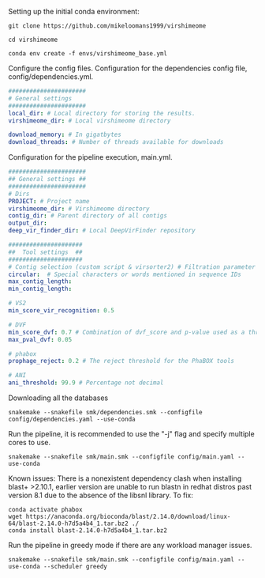 
Setting up the initial conda environment:
```console
git clone https://github.com/mikeloomans1999/virshimeome
```
```console
cd virshimeome
```
```console
conda env create -f envs/virshimeome_base.yml
```

Configure the config files.
Configuration for the dependencies config file, config/dependencies.yml.

``` yaml
######################
# General settings
######################
local_dir: # Local directory for storing the results. 
virshimeome_dir: # Local virshimeome directory

download_memory: # In gigatbytes
download_threads: # Number of threads available for downloads

```

Configuration for the pipeline execution, main.yml.
``` yaml    
######################
## General settings ##
######################
# Dirs
PROJECT: # Project name
virshimeome_dir: # Virshimeome directory
contig_dir: # Parent directory of all contigs
output_dir: 
deep_vir_finder_dir: # Local DeepVirFinder repository

#####################
##  Tool settings  ##
#####################
# Contig selection (custom script & virsorter2) # Filtration parameter
circular:  # Special characters or words mentioned in sequence IDs
max_contig_length: 
min_contig_length: 

# VS2
min_score_vir_recognition: 0.5

# DVF
min_score_dvf: 0.7 # Combination of dvf_score and p-value used as a threshold for DeepVirFinder phage prediction.
max_pval_dvf: 0.05 

# phabox
prophage_reject: 0.2 # The reject threshold for the PhaBOX tools

# ANI
ani_threshold: 99.9 # Percentage not decimal
```

Downloading all the databases
```console
snakemake --snakefile smk/dependencies.smk --configfile config/dependencies.yaml --use-conda
```

Run the pipeline, it is recommended to use the "-j" flag and specify multiple cores to use.
```console
snakemake --snakefile smk/main.smk --configfile config/main.yaml --use-conda
```
Known issues:
There is a nonexistent dependency clash when installing blast+ >2.10.1, earlier version are unable to run  blastn in redhat distros past version 8.1 due to the absence of the libsnl library. 
To fix:
```console
conda activate phabox 
wget https://anaconda.org/bioconda/blast/2.14.0/download/linux-64/blast-2.14.0-h7d5a4b4_1.tar.bz2 ./
conda install blast-2.14.0-h7d5a4b4_1.tar.bz2
```
Run the pipeline in greedy mode if  there are any workload manager issues.
```console
snakemake --snakefile smk/main.smk --configfile config/main.yaml --use-conda --scheduler greedy
```

